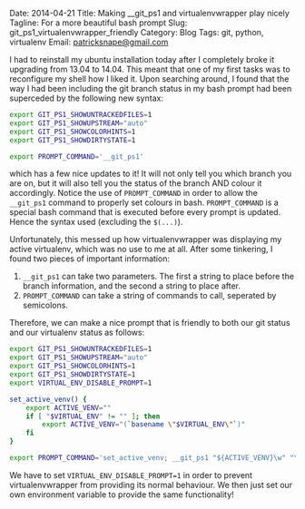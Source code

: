 Date: 2014-04-21
Title: Making __git_ps1 and virtualenvwrapper play nicely
Tagline: For a more beautiful bash prompt
Slug: git_ps1_virtualenvwrapper_friendly
Category: Blog
Tags: git, python, virtualenv
Email: patricksnape@gmail.com

I had to reinstall my ubuntu installation today after I completely broke
it upgrading from 13.04 to 14.04. This meant that one of my first tasks
was to reconfigure my shell how I liked it. Upon searching around, I found
that the way I had been including the git branch status in my bash prompt
had been superceded by the following new syntax:

```bash
export GIT_PS1_SHOWUNTRACKEDFILES=1
export GIT_PS1_SHOWUPSTREAM="auto"
export GIT_PS1_SHOWCOLORHINTS=1
export GIT_PS1_SHOWDIRTYSTATE=1

export PROMPT_COMMAND='__git_ps1'
```

which has a few nice updates to it! It will not only tell you which branch
you are on, but it will also tell you the status of the branch AND colour
it accordingly. Notice the use of ``PROMPT_COMMAND`` in order to allow
the ``__git_ps1`` command to properly set colours in bash. ``PROMPT_COMMAND``
is a special bash command that is executed before every prompt is updated.
Hence the syntax used (excluding the ``$(...)``).

Unfortunately, this messed up how virtualenvwrapper was displaying my 
active virtualenv, which was no use to me at all. After some tinkering,
I found two pieces of important information:

  1. ``__git_ps1`` can take two parameters. The first a string to place
     before the branch information, and the second a string to place after.
  2. ``PROMPT_COMMAND`` can take a string of commands to call, seperated
     by semicolons.

Therefore, we can make a nice prompt that is friendly to both our git 
status and our virtualenv status as follows:

```bash
export GIT_PS1_SHOWUNTRACKEDFILES=1
export GIT_PS1_SHOWUPSTREAM="auto"
export GIT_PS1_SHOWCOLORHINTS=1
export GIT_PS1_SHOWDIRTYSTATE=1
export VIRTUAL_ENV_DISABLE_PROMPT=1

set_active_venv() {
    export ACTIVE_VENV=""
    if [ "$VIRTUAL_ENV" != "" ]; then
        export ACTIVE_VENV="(`basename \"$VIRTUAL_ENV\"`)"
    fi
}

export PROMPT_COMMAND='set_active_venv; __git_ps1 "${ACTIVE_VENV}\w" "\\\$ "'
```

We have to set ``VIRTUAL_ENV_DISABLE_PROMPT=1`` in order to prevent virtualenvwrapper
from providing its normal behaviour. We then just set our own environment variable to
provide the same functionality!
